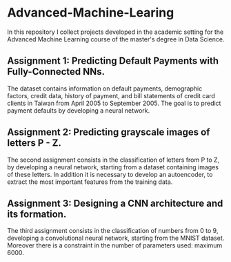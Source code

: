 # Advanced-Machine-Learing
In this repository I collect projects developed in the academic setting for the Advanced Machine Learning course of the master's degree in Data Science.

## Assignment 1: Predicting Default Payments with Fully-Connected NNs.
The dataset contains information on default payments, demographic factors, credit data, history of payment, and bill statements of credit card clients in Taiwan from April 2005 to September 2005. The goal is to predict payment defaults by developing a neural network.

## Assignment 2: Predicting grayscale images of letters P - Z.
The second assignment consists in the classification of letters from P to Z, by developing a neural network, starting from a dataset containing images of these letters. In addition it is necessary to develop an autoencoder, to extract the most important features from the training data.

## Assignment 3: Designing a CNN architecture and its formation.
The third assignment consists in the classification of numbers from 0 to 9, developing a convolutional neural network, starting from the MNIST dataset. Moreover there is a constraint in the number of parameters used: maximum 6000.
